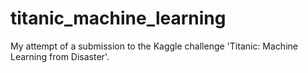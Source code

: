 # titanic_machine_learning
My attempt of a submission to the Kaggle challenge 'Titanic: Machine Learning from Disaster'.
